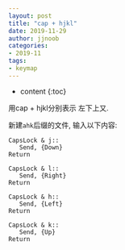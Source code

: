 ```yaml
---
layout: post
title: "cap + hjkl"
date: 2019-11-29
author: jjnoob
categories:
- 2019-11
tags:
- keymap
---
```


* content
{:toc}


用cap + hjkl分别表示 左下上又. 

新建`ahk`后缀的文件, 输入以下内容:

```
CapsLock & j::
   Send, {Down}
Return

CapsLock & l::
   Send, {Right}
Return

CapsLock & h::
   Send, {Left}
Return

CapsLock & k::
   Send, {Up}
Return
```

